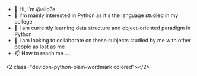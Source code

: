 - 👋 Hi, I’m @alic3s
- 👀 I'm mainly interested in Python as it's the language studied in my college
- 🌱 I am currently learning data structure and object-oriented paradigm in Python
- 💞️ I am looking to collaborate on these subjects studied by me with other people as lost as me
- 📫 How to reach me ...

<2 class="devicon-python-plain-wordmark colored"></2>
          

<!---
alic3s/alic3s is a ✨ special ✨ repository because its `README.md` (this file) appears on your GitHub profile.
You can click the Preview link to take a look at your changes.
--->
